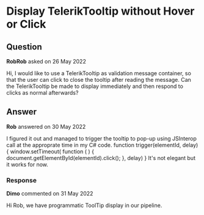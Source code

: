 # Display TelerikTooltip without Hover or Click

## Question

**RobRob** asked on 26 May 2022

Hi, I would like to use a TelerikTooltip as validation message container, so that the user can click to close the tooltip after reading the message. Can the TelerikTooltip be made to display immediately and then respond to clicks as normal afterwards?

## Answer

**Rob** answered on 30 May 2022

I figured it out and managed to trigger the tooltip to pop-up using JSInterop call at the approprate time in my C# code. function trigger(elementId, delay){ window.setTimeout( function ( ) { document.getElementById(elementId).click();
}, delay) } It's not elegant but it works for now.

### Response

**Dimo** commented on 31 May 2022

Hi Rob, we have programmatic ToolTip display in our pipeline.
